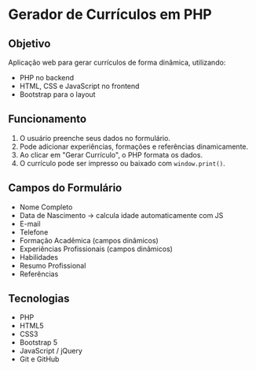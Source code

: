 # Gerador de Currículos em PHP

## Objetivo

Aplicação web para gerar currículos de forma dinâmica, utilizando:

-   PHP no backend
-   HTML, CSS e JavaScript no frontend
-   Bootstrap para o layout

## Funcionamento

1. O usuário preenche seus dados no formulário.
2. Pode adicionar experiências, formações e referências dinamicamente.
3. Ao clicar em "Gerar Currículo", o PHP formata os dados.
4. O currículo pode ser impresso ou baixado com `window.print()`.

## Campos do Formulário

-   Nome Completo
-   Data de Nascimento → calcula idade automaticamente com JS
-   E-mail
-   Telefone
-   Formação Acadêmica (campos dinâmicos)
-   Experiências Profissionais (campos dinâmicos)
-   Habilidades
-   Resumo Profissional
-   Referências

## Tecnologias

-   PHP
-   HTML5
-   CSS3
-   Bootstrap 5
-   JavaScript / jQuery
-   Git e GitHub
